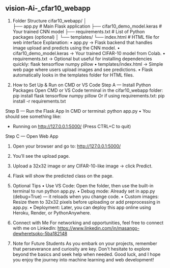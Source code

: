 ## vision-Ai-_cfar10_webapp

1. Folder Structure
cifar10_webapp/
│	
├── app.py                # Main Flask application
├── cifar10_demo_model.keras  # Your trained CNN model
├── requirements.txt      # List of Python packages (optional)
│
└── templates/
    └── index.html        # HTML file for web interface
Explanation:
•	app.py → Flask backend that handles image upload and predicts using the CNN model.
•	cifar10_demo_model.keras → Your trained CIFAR-10 model from Colab.
•	requirements.txt → Optional but useful for installing dependencies quickly:
flask
tensorflow
numpy
pillow
•	templates/index.html → Simple web page where users upload images and see predictions.
•	Flask automatically looks in the templates folder for HTML files.

2. How to Set Up & Run on CMD or VS Code
Step A — Install Python Packages
Open CMD or VS Code terminal in the cifar10_webapp folder:
pip install flask tensorflow numpy pillow
Or if using requirements.txt:
pip install -r requirements.txt

Step B — Run the Flask App
In CMD or terminal:
python app.py
•	You should see something like:
 * Running on http://127.0.0.1:5000/ (Press CTRL+C to quit)

Step C — Open Web App
1.	Open your browser and go to:
http://127.0.0.1:5000/
2.	You’ll see the upload page.
3.	Upload a 32x32 image or any CIFAR-10-like image → click Predict.
4.	Flask will show the predicted class on the page.

3. Optional Tips
•	Use VS Code: Open the folder, then use the built-in terminal to run python app.py.
•	Debug mode: Already set in app.py (debug=True) — it reloads when you change code.
•	Custom images: Resize them to 32x32 pixels before uploading or add preprocessing in app.py.
•	Deployment: Later, you can deploy this app online using Heroku, Render, or PythonAnywhere.
4. Connect with Me
For networking and opportunities, feel free to connect with me on LinkedIn: https://www.linkedin.com/in/masango-dewheretsoko-5ba182148
5. Note for Future Students
As you embark on your projects, remember that perseverance and curiosity are key. Don't hesitate to explore beyond the basics and seek help when needed. Good luck, and I hope you enjoy the journey into machine learning and web development!



